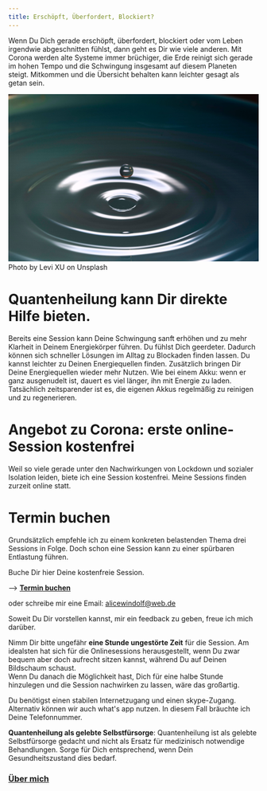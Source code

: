 ```yaml
---
title: Erschöpft, Überfordert, Blockiert? 
---
```

Wenn Du Dich gerade erschöpft, überfordert, blockiert oder vom Leben irgendwie abgeschnitten fühlst, dann geht es Dir wie viele anderen. Mit Corona werden alte Systeme immer brüchiger, die Erde reinigt sich gerade im hohen Tempo und die Schwingung insgesamt auf diesem Planeten steigt. Mitkommen und die Übersicht behalten kann leichter gesagt als getan sein. 

![Tropfen](/assets/29-06-2020-Tropfen.jpg)
Photo by Levi XU on Unsplash

# Quantenheilung kann Dir direkte Hilfe bieten. 
Bereits eine Session kann Deine Schwingung sanft erhöhen und zu mehr Klarheit in Deinem Energiekörper führen. Du fühlst Dich geerdeter. Dadurch können sich schneller Lösungen im Alltag zu Blockaden finden lassen. Du kannst leichter zu Deinen Energiequellen finden. Zusätzlich bringen Dir Deine Energiequellen wieder mehr Nutzen. Wie bei einem Akku: wenn er ganz ausgenudelt ist, dauert es viel länger, ihn mit Energie zu laden. Tatsächlich zeitsparender ist es, die eigenen Akkus regelmäßig zu reinigen und zu regenerieren. 

# Angebot zu Corona: erste online-Session kostenfrei
Weil so viele gerade unter den Nachwirkungen von Lockdown und sozialer Isolation leiden, biete ich eine Session kostenfrei. Meine Sessions finden zurzeit online statt. 
 
# Termin buchen
Grundsätzlich empfehle ich zu einem konkreten belastenden Thema drei Sessions in Folge. Doch schon eine Session kann zu einer spürbaren Entlastung führen. 

Buche Dir hier Deine kostenfreie Session. 

--> **[Termin buchen](https://alicewindolf.youcanbook.me)**

oder schreibe mir eine Email: alicewindolf@web.de

Soweit Du Dir vorstellen kannst, mir ein feedback zu geben, freue ich mich darüber. 

Nimm Dir bitte ungefähr **eine Stunde ungestörte Zeit** für die Session. Am idealsten hat sich für die Onlinesessions herausgestellt, wenn Du zwar bequem aber doch aufrecht sitzen kannst, während Du auf Deinen Bildschaum schaust.  
Wenn Du danach die Möglichkeit hast, Dich für eine halbe Stunde hinzulegen und die Session nachwirken zu lassen, wäre das großartig. 

Du benötigst einen stabilen Internetzugang und einen skype-Zugang. Alternativ können wir auch what's app nutzen. In diesem Fall bräuchte ich Deine Telefonnummer.  

**Quantenheilung als gelebte Selbstfürsorge**: Quantenheilung ist als gelebte Selbstfürsorge gedacht und nicht als Ersatz für medizinisch notwendige Behandlungen. Sorge für Dich entsprechend, wenn Dein Gesundheitszustand dies bedarf. 


### [Über mich](/about/)



